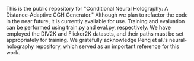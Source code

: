 This is the public repository for "Conditional Neural Holography: A Distance-Adaptive CGH Generator." Although we plan to refactor the code in the near future, it is currently available for use. Training and evaluation can be performed using train.py and eval.py, respectively. We have employed the DIV2K and Flicker2K datasets, and their paths must be set appropriately for training. We gratefully acknowledge Peng et al.'s neural-holography repository, which served as an important reference for this work.
